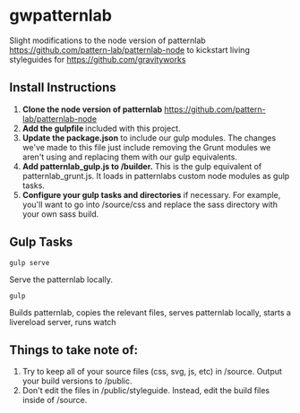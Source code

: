 # gwpatternlab
Slight modifications to the node version of patternlab https://github.com/pattern-lab/patternlab-node to kickstart living styleguides for https://github.com/gravityworks

## Install Instructions
1. <strong>Clone the node version of patternlab</strong> https://github.com/pattern-lab/patternlab-node
2. <strong>Add the gulpfile </strong>included with this project.
3. <strong>Update the package.json</strong> to include our gulp modules. The changes we've made to this file just include removing the Grunt modules we aren't using and replacing them with our gulp equivalents.
4. <strong>Add patternlab_gulp.js to /builder.</strong> This is the gulp equivalent of patternlab_grunt.js. It loads in patternlabs custom node modules as gulp tasks.
5. <strong>Configure your gulp tasks and directories</strong> if necessary. For example, you'll want to go into /source/css and replace the sass directory with your own sass build.

## Gulp Tasks
```
gulp serve
```
Serve the patternlab locally.

```
gulp
```
Builds patternlab, copies the relevant files, serves patternlab locally, starts a livereload server, runs watch


## Things to take note of:
1. Try to keep all of your source files (css, svg, js, etc) in /source. Output your build versions to /public.
2. Don't edit the files in /public/styleguide. Instead, edit the build files inside of /source.
